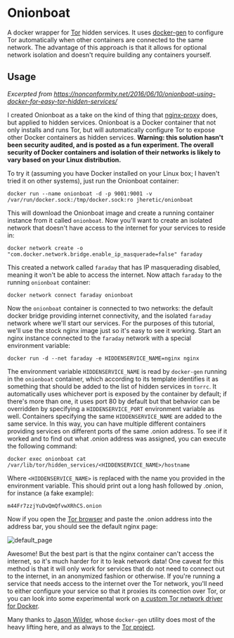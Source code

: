 # Onionboat
A docker wrapper for [Tor](https://torproject.org) hidden services. It uses [docker-gen](https://github.com/jwilder/docker-gen) to configure Tor automatically when other containers are connected to the same network. The advantage of this approach is that it allows for optional network isolation and doesn't require building any containers yourself.

## Usage
*Excerpted from https://nonconformity.net/2016/06/10/onionboat-using-docker-for-easy-tor-hidden-services/*

I created Onionboat as a take on the kind of thing that [nginx-proxy](https://github.com/jwilder/nginx-proxy) does, but applied to hidden services. Onionboat is a Docker container that not only installs and runs Tor, but will automatically configure Tor to expose other Docker containers as hidden services. **Warning: this solution hasn't been security audited, and is posted as a fun experiment. The overall security of Docker containers and isolation of their networks is likely to vary based on your Linux distribution.**

To try it (assuming you have Docker installed on your Linux box; I haven't tried it on other systems), just run the Onionboat container:

`docker run --name onionboat -d -p 9001:9001 -v /var/run/docker.sock:/tmp/docker.sock:ro jheretic/onionboat`

This will download the Onionboat image and create a running container instance from it called `onionboat`. Now you'll want to create an isolated network that doesn't have access to the internet for your services to reside in:

`docker network create -o "com.docker.network.bridge.enable_ip_masquerade=false" faraday`

This created a network called `faraday` that has IP masquerading disabled, meaning it won't be able to access the internet. Now attach `faraday` to the running `onionboat` container:

`docker network connect faraday onionboat`

Now the `onionboat` container is connected to two networks: the default docker bridge providing internet connectivity, and the isolated `faraday` network where we'll start our services. For the purposes of this tutorial, we'll use the stock nginx image just so it's easy to see it working. Start an nginx instance connected to the `faraday` network with a special environment variable:

`docker run -d --net faraday -e HIDDENSERVICE_NAME=nginx nginx`

The environment variable `HIDDENSERVICE_NAME` is read by `docker-gen` running in the `onionboat` container, which according to its template identifies it as something that should be added to the list of hidden services in `torrc`. It automatically uses whichever port is exposed by the container by default; if there's more than one, it uses port 80 by default but that behavior can be overridden by specifying a `HIDDENSERVICE_PORT` environment variable as well. Containers specifying the same `HIDDENSERVICE_NAME` are added to the same service. In this way, you can have multiple different containers providing services on different ports of the same .onion address. To see if it worked and to find out what .onion address was assigned, you can execute the following command:

`docker exec onionboat cat /var/lib/tor/hidden_services/<HIDDENSERVICE_NAME>/hostname`

Where `<HIDDENSERVICE_NAME>` is replaced with the name you provided in the environment variable. This should print out a long hash followed by .onion, for instance (a fake example):

`m44Fr7zzjYuDvQmQfvwXRhCS.onion`

Now if you open the [Tor browser](https://www.torproject.org/download/download-easy.html.en) and paste the .onion address into the address bar, you should see the default nginx page:

![default_page](https://nonconformity.net/content/images/2016/06/default_page.png)

Awesome! But the best part is that the nginx container can't access the internet, so it's much harder for it to leak network data! One caveat for this method is that it will only work for services that do not need to connect out to the internet, in an anonymized fashion or otherwise. If you're running a service that needs access to the internet over the Tor network, you'll need to either configure your service so that it proxies its connection over Tor, or you can look into some experimental work on [a custom Tor network driver for Docker](https://github.com/jfrazelle/onion).

Many thanks to [Jason Wilder](http://jasonwilder.com/), whose `docker-gen` utility does most of the heavy lifting here, and as always to the [Tor project](https://torproject.org).
